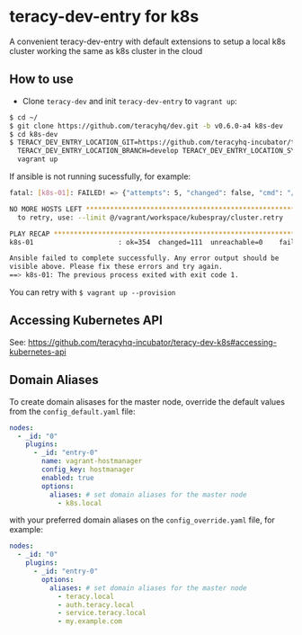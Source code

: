 # teracy-dev-entry for k8s

A convenient teracy-dev-entry with default extensions to setup a local k8s cluster working the same as
k8s cluster in the cloud


## How to use

- Clone `teracy-dev` and init `teracy-dev-entry` to `vagrant up`:

```bash
$ cd ~/
$ git clone https://github.com/teracyhq/dev.git -b v0.6.0-a4 k8s-dev
$ cd k8s-dev
$ TERACY_DEV_ENTRY_LOCATION_GIT=https://github.com/teracyhq-incubator/teracy-dev-entry-k8s.git \
  TERACY_DEV_ENTRY_LOCATION_BRANCH=develop TERACY_DEV_ENTRY_LOCATION_SYNC=true \
  vagrant up
```


If ansible is not running sucessfully, for example:

```bash
fatal: [k8s-01]: FAILED! => {"attempts": 5, "changed": false, "cmd": "/usr/local/bin/kubectl get secrets -o custom-columns=name:{.metadata.name} --no-headers | grep -m1 default-token", "delta": "0:00:00.190677", "end": "2018-07-26 15:30:33.207118", "msg": "non-zero return code", "rc": 1, "start": "2018-07-26 15:30:33.016441", "stderr": "", "stderr_lines": [], "stdout": "", "stdout_lines": []}

NO MORE HOSTS LEFT *************************************************************
  to retry, use: --limit @/vagrant/workspace/kubespray/cluster.retry

PLAY RECAP *********************************************************************
k8s-01                     : ok=354  changed=111  unreachable=0    failed=1

Ansible failed to complete successfully. Any error output should be
visible above. Please fix these errors and try again.
==> k8s-01: The previous process exited with exit code 1.
```

You can retry with `$ vagrant up --provision`


## Accessing Kubernetes API

See: https://github.com/teracyhq-incubator/teracy-dev-k8s#accessing-kubernetes-api


## Domain Aliases

To create domain alisases for the master node, override the default values from the
`config_default.yaml` file:

```yaml
nodes:
  - _id: "0"
    plugins:
      - _id: "entry-0"
        name: vagrant-hostmanager
        config_key: hostmanager
        enabled: true
        options:
          aliases: # set domain aliases for the master node
            - k8s.local
```

with your preferred domain aliases on the `config_override.yaml` file, for example:

```yaml
nodes:
  - _id: "0"
    plugins:
      - _id: "entry-0"
        options:
          aliases: # set domain aliases for the master node
            - teracy.local
            - auth.teracy.local
            - service.teracy.local
            - my.example.com
```

